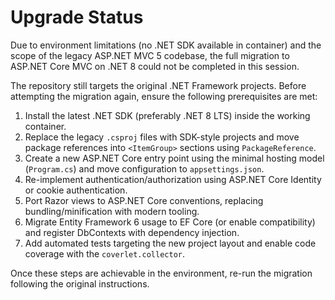 # Upgrade Status

Due to environment limitations (no .NET SDK available in container) and the scope of the legacy ASP.NET MVC 5 codebase, the full migration to ASP.NET Core MVC on .NET 8 could not be completed in this session.

The repository still targets the original .NET Framework projects. Before attempting the migration again, ensure the following prerequisites are met:

1. Install the latest .NET SDK (preferably .NET 8 LTS) inside the working container.
2. Replace the legacy `.csproj` files with SDK-style projects and move package references into `<ItemGroup>` sections using `PackageReference`.
3. Create a new ASP.NET Core entry point using the minimal hosting model (`Program.cs`) and move configuration to `appsettings.json`.
4. Re-implement authentication/authorization using ASP.NET Core Identity or cookie authentication.
5. Port Razor views to ASP.NET Core conventions, replacing bundling/minification with modern tooling.
6. Migrate Entity Framework 6 usage to EF Core (or enable compatibility) and register DbContexts with dependency injection.
7. Add automated tests targeting the new project layout and enable code coverage with the `coverlet.collector`.

Once these steps are achievable in the environment, re-run the migration following the original instructions.
